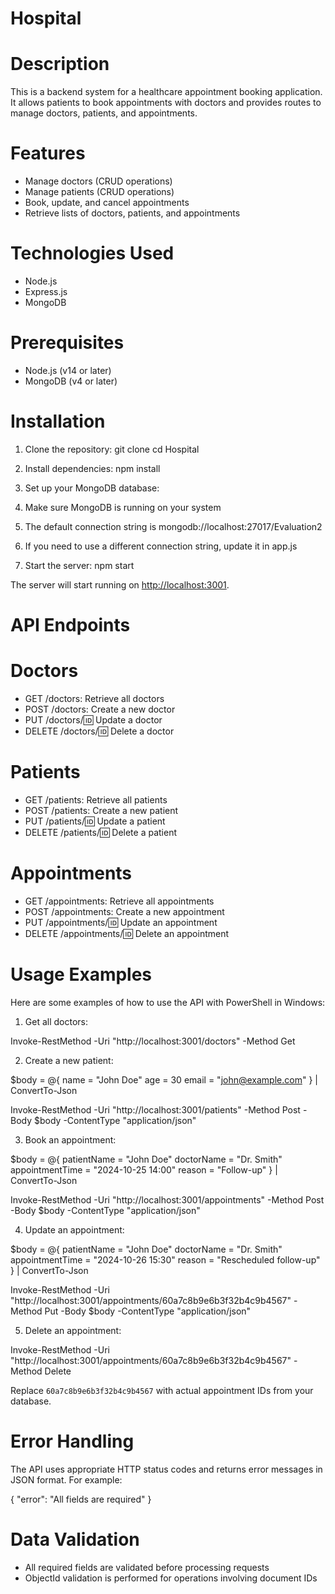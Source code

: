 # Hospital

# Description

This is a backend system for a healthcare appointment booking application. It allows patients to book appointments with doctors and provides routes to manage doctors, patients, and appointments.

# Features

- Manage doctors (CRUD operations)
- Manage patients (CRUD operations)
- Book, update, and cancel appointments
- Retrieve lists of doctors, patients, and appointments

# Technologies Used

- Node.js
- Express.js
- MongoDB

# Prerequisites

- Node.js (v14 or later)
- MongoDB (v4 or later)

# Installation

1. Clone the repository:
   git clone
   cd Hospital
2. Install dependencies:
   npm install
3. Set up your MongoDB database:

4. Make sure MongoDB is running on your system
5. The default connection string is mongodb://localhost:27017/Evaluation2
6. If you need to use a different connection string, update it in app.js

7. Start the server:
   npm start

The server will start running on [http://localhost:3001](http://localhost:3001).

# API Endpoints

# Doctors

- GET /doctors: Retrieve all doctors
- POST /doctors: Create a new doctor
- PUT /doctors/:id: Update a doctor
- DELETE /doctors/:id: Delete a doctor

# Patients

- GET /patients: Retrieve all patients
- POST /patients: Create a new patient
- PUT /patients/:id: Update a patient
- DELETE /patients/:id: Delete a patient

# Appointments

- GET /appointments: Retrieve all appointments
- POST /appointments: Create a new appointment
- PUT /appointments/:id: Update an appointment
- DELETE /appointments/:id: Delete an appointment

# Usage Examples

Here are some examples of how to use the API with PowerShell in Windows:

1. Get all doctors:

Invoke-RestMethod -Uri "http://localhost:3001/doctors" -Method Get

2. Create a new patient:

$body = @{
name = "John Doe"
age = 30
email = "john@example.com"
} | ConvertTo-Json

Invoke-RestMethod -Uri "http://localhost:3001/patients" -Method Post -Body $body -ContentType "application/json"

3. Book an appointment:

$body = @{
patientName = "John Doe"
doctorName = "Dr. Smith"
appointmentTime = "2024-10-25 14:00"
reason = "Follow-up"
} | ConvertTo-Json

Invoke-RestMethod -Uri "http://localhost:3001/appointments" -Method Post -Body $body -ContentType "application/json"

4. Update an appointment:

$body = @{
patientName = "John Doe"
doctorName = "Dr. Smith"
appointmentTime = "2024-10-26 15:30"
reason = "Rescheduled follow-up"
} | ConvertTo-Json

Invoke-RestMethod -Uri "http://localhost:3001/appointments/60a7c8b9e6b3f32b4c9b4567" -Method Put -Body $body -ContentType "application/json"

5. Delete an appointment:

Invoke-RestMethod -Uri "http://localhost:3001/appointments/60a7c8b9e6b3f32b4c9b4567" -Method Delete

Replace `60a7c8b9e6b3f32b4c9b4567` with actual appointment IDs from your database.

# Error Handling

The API uses appropriate HTTP status codes and returns error messages in JSON format. For example:

{
"error": "All fields are required"
}

# Data Validation

- All required fields are validated before processing requests
- ObjectId validation is performed for operations involving document IDs
